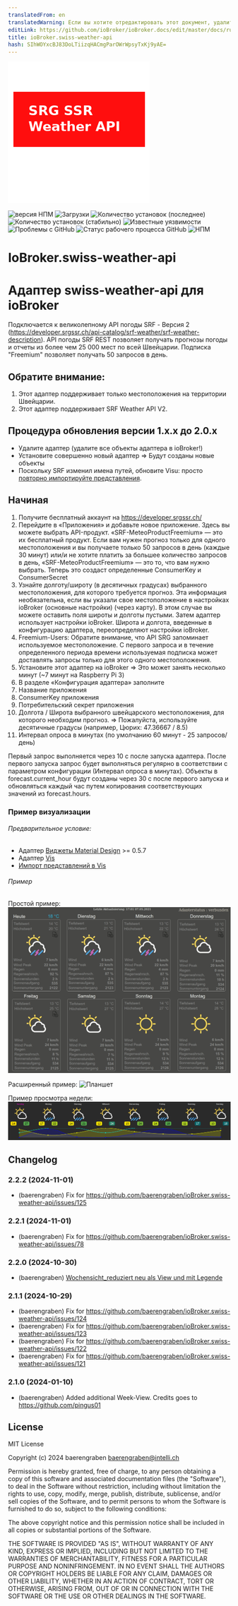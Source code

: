 ```yaml
---
translatedFrom: en
translatedWarning: Если вы хотите отредактировать этот документ, удалите поле «translationFrom», в противном случае этот документ будет снова автоматически переведен
editLink: https://github.com/ioBroker/ioBroker.docs/edit/master/docs/ru/adapterref/iobroker.swiss-weather-api/README.md
title: ioBroker.swiss-weather-api
hash: SIhWOYxcBJ83DoLTiizqHACmgParOWrWpsyTxKj9yAE=
---
```

![Логотип](../../../en/adapterref/iobroker.swiss-weather-api/admin/swiss-weather-api.png)

![версия НПМ](http://img.shields.io/npm/v/iobroker.swiss-weather-api.svg)
![Загрузки](https://img.shields.io/npm/dm/iobroker.swiss-weather-api.svg)
![Количество установок (последнее)](http://iobroker.live/badges/swiss-weather-api-installed.svg)
![Количество установок (стабильно)](http://iobroker.live/badges/swiss-weather-api-stable.svg)
![Известные уязвимости](https://snyk.io/test/github/baerengraben/ioBroker.swiss-weather-api/badge.svg)
![Проблемы с GitHub](https://img.shields.io/github/issues/baerengraben/ioBroker.swiss-weather-api?logo=github&style=flat-square)
![Статус рабочего процесса GitHub](https://img.shields.io/github/actions/workflow/status/baerengraben/ioBroker.swiss-weather-api/test-and-release.yml?branch=master&logo=github&style=flat-square)
![НПМ](https://nodei.co/npm/iobroker.swiss-weather-api.png?downloads=true)

# IoBroker.swiss-weather-api
# Адаптер swiss-weather-api для ioBroker
Подключается к великолепному API погоды SRF - Версия 2 (https://developer.srgssr.ch/api-catalog/srf-weather/srf-weather-description).
API погоды SRF REST позволяет получать прогнозы погоды и отчеты из более чем 25 000 мест по всей Швейцарии. Подписка "Freemium" позволяет получать 50 запросов в день.

## **Обратите внимание:**
1. Этот адаптер поддерживает только местоположения на территории Швейцарии.
1. Этот адаптер поддерживает SRF Weather API V2.

## **Процедура обновления версии 1.x.x до 2.0.x**
- Удалите адаптер (удалите все объекты адаптера в ioBroker!)
- Установите совершенно новый адаптер => Будут созданы новые объекты
- Поскольку SRF изменил имена путей, обновите Visu: просто [повторно импортируйте представления](https://github.com/baerengraben/ioBroker.swiss-weather-api/tree/master/views).

## Начиная
1. Получите бесплатный аккаунт на https://developer.srgssr.ch/
1. Перейдите в «Приложения» и добавьте новое приложение. Здесь вы можете выбрать API-продукт. «SRF-MeteoProductFreemium» — это их бесплатный продукт. Если вам нужен прогноз только для одного местоположения и вы получаете только 50 запросов в день (каждые 30 минут) или/и не хотите платить за большее количество запросов в день, «SRF-MeteoProductFreemium» — это то, что вам нужно выбрать. Теперь это создаст определенные ConsumerKey и ConsumerSecret
1. Узнайте долготу/широту (в десятичных градусах) выбранного местоположения, для которого требуется прогноз. Эта информация необязательна, если вы указали свое местоположение в настройках ioBroker (основные настройки) (через карту). В этом случае вы можете оставить поля широты и долготы пустыми. Затем адаптер использует настройки ioBroker. Широта и долгота, введенные в конфигурацию адаптера, переопределяют настройки ioBroker.
1. Freemium-Users: Обратите внимание, что API SRG запоминает используемое местоположение. С первого запроса и в течение определенного периода времени используемая подписка может доставлять запросы только для этого одного местоположения.
1. Установите этот адаптер на ioBroker => Это может занять несколько минут (~7 минут на Raspberry Pi 3)
1. В разделе «Конфигурация адаптера» заполните
1. Название приложения
1. ConsumerKey приложения
1. Потребительский секрет приложения
1. Долгота / Широта выбранного швейцарского местоположения, для которого необходим прогноз. => Пожалуйста, используйте десятичные градусы (например, Цюрих: 47.36667 / 8.5)
1. Интервал опроса в минутах (по умолчанию 60 минут - 25 запросов/день)

Первый запрос выполняется через 10 с после запуска адаптера. После первого запуска запрос будет выполняться регулярно в соответствии с параметром конфигурации (Интервал опроса в минутах).
Объекты в forecast.current_hour будут созданы через 30 с после первого запуска и обновляться каждый час путем копирования соответствующих значений из forecast.hours.

### Пример визуализации
###### Предварительное условие:
* Адаптер [Виджеты Material Design](https://github.com/Scrounger/ioBroker.vis-materialdesign) >= 0.5.7
* Адаптер [Vis](https://github.com/iobroker/iobroker.vis/blob/master/README.md)
* [Импорт представлений в Vis](https://github.com/baerengraben/ioBroker.swiss-weather-api/tree/master/views)

###### Пример
Простой пример: ![Планшет](../../../en/adapterref/iobroker.swiss-weather-api/doc/Wettervorhersage_visu_anim.gif)

Расширенный пример: ![Планшет](../../../en/adapterref/iobroker.swiss-weather-api/doc/Wettervorhersage_visu_anim2.gif)

Пример просмотра недели: ![Планшет](../../../en/adapterref/iobroker.swiss-weather-api/doc/Wochensicht_reduziert.png)

## Changelog
### 2.2.2 (2024-11-01)
* (baerengraben) Fix for https://github.com/baerengraben/ioBroker.swiss-weather-api/issues/125

### 2.2.1 (2024-11-01)
* (baerengraben) Fix for https://github.com/baerengraben/ioBroker.swiss-weather-api/issues/78

### 2.2.0 (2024-10-30)
* (baerengraben) [Wochensicht_reduziert neu als View und mit Legende](https://github.com/baerengraben/ioBroker.swiss-weather-api/issues/112)

### 2.1.1 (2024-10-29)
* (baerengraben) Fix for https://github.com/baerengraben/ioBroker.swiss-weather-api/issues/124
* (baerengraben) Fix for https://github.com/baerengraben/ioBroker.swiss-weather-api/issues/123
* (baerengraben) Fix for https://github.com/baerengraben/ioBroker.swiss-weather-api/issues/122
* (baerengraben) Fix for https://github.com/baerengraben/ioBroker.swiss-weather-api/issues/121

### 2.1.0 (2024-01-10)
* (baerengraben) Added additional Week-View. Credits goes to https://github.com/pingus01

## License
MIT License

Copyright (c) 2024 baerengraben <baerengraben@intelli.ch>

Permission is hereby granted, free of charge, to any person obtaining a copy
of this software and associated documentation files (the "Software"), to deal
in the Software without restriction, including without limitation the rights
to use, copy, modify, merge, publish, distribute, sublicense, and/or sell
copies of the Software, and to permit persons to whom the Software is
furnished to do so, subject to the following conditions:

The above copyright notice and this permission notice shall be included in all
copies or substantial portions of the Software.

THE SOFTWARE IS PROVIDED "AS IS", WITHOUT WARRANTY OF ANY KIND, EXPRESS OR
IMPLIED, INCLUDING BUT NOT LIMITED TO THE WARRANTIES OF MERCHANTABILITY,
FITNESS FOR A PARTICULAR PURPOSE AND NONINFRINGEMENT. IN NO EVENT SHALL THE
AUTHORS OR COPYRIGHT HOLDERS BE LIABLE FOR ANY CLAIM, DAMAGES OR OTHER
LIABILITY, WHETHER IN AN ACTION OF CONTRACT, TORT OR OTHERWISE, ARISING FROM,
OUT OF OR IN CONNECTION WITH THE SOFTWARE OR THE USE OR OTHER DEALINGS IN THE
SOFTWARE.